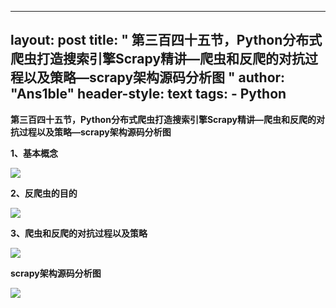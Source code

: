 
---
layout: post
title: " 第三百四十五节，Python分布式爬虫打造搜索引擎Scrapy精讲—爬虫和反爬的对抗过程以及策略—scrapy架构源码分析图 "
author: "Ans1ble"
header-style: text
tags:
      - Python
---


**第三百四十五节，Python分布式爬虫打造搜索引擎Scrapy精讲—爬虫和反爬的对抗过程以及策略—scrapy架构源码分析图**

**1、基本概念**

**![](https://images2017.cnblogs.com/blog/955761/201708/955761-20170810205533308-816787044.png)**



**2、反爬虫的目的**

![](https://images2017.cnblogs.com/blog/955761/201708/955761-20170810205644824-1534324128.png)



**3、爬虫和反爬的对抗过程以及策略**

![](https://images2017.cnblogs.com/blog/955761/201708/955761-20170810205737261-1239616549.png)





**scrapy架构源码分析图**

**![](https://images2017.cnblogs.com/blog/955761/201708/955761-20170810213553245-1162375013.png)**



